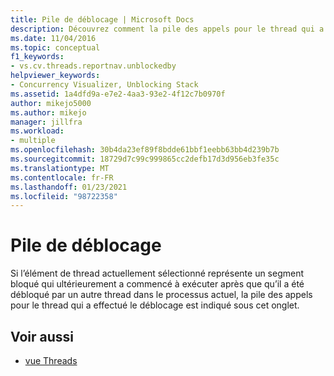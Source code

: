 ```yaml
---
title: Pile de déblocage | Microsoft Docs
description: Découvrez comment la pile des appels pour le thread qui a effectué le déblocage s’affiche dans l’onglet une fois qu’elle a été débloquée par un autre thread dans le processus actuel.
ms.date: 11/04/2016
ms.topic: conceptual
f1_keywords:
- vs.cv.threads.reportnav.unblockedby
helpviewer_keywords:
- Concurrency Visualizer, Unblocking Stack
ms.assetid: 1a4dfd9a-e7e2-4aa3-93e2-4f12c7b0970f
author: mikejo5000
ms.author: mikejo
manager: jillfra
ms.workload:
- multiple
ms.openlocfilehash: 30b4da23ef89f8bdde61bbf1eebb63bb4d239b7b
ms.sourcegitcommit: 18729d7c99c999865cc2defb17d3d956eb3fe35c
ms.translationtype: MT
ms.contentlocale: fr-FR
ms.lasthandoff: 01/23/2021
ms.locfileid: "98722358"
---
```

# <a name="unblock-stack"></a>Pile de déblocage
Si l’élément de thread actuellement sélectionné représente un segment bloqué qui ultérieurement a commencé à exécuter après que qu’il a été débloqué par un autre thread dans le processus actuel, la pile des appels pour le thread qui a effectué le déblocage est indiqué sous cet onglet.

## <a name="see-also"></a>Voir aussi
- [vue Threads](../profiling/threads-view-parallel-performance.md)